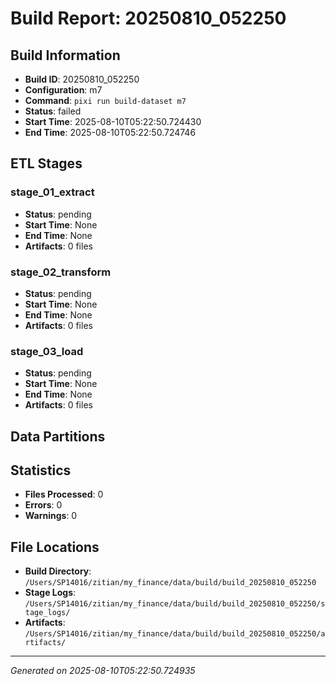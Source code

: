 # Build Report: 20250810_052250

## Build Information

- **Build ID**: 20250810_052250
- **Configuration**: m7
- **Command**: `pixi run build-dataset m7`
- **Status**: failed
- **Start Time**: 2025-08-10T05:22:50.724430
- **End Time**: 2025-08-10T05:22:50.724746

## ETL Stages

### stage_01_extract

- **Status**: pending
- **Start Time**: None
- **End Time**: None
- **Artifacts**: 0 files

### stage_02_transform

- **Status**: pending
- **Start Time**: None
- **End Time**: None
- **Artifacts**: 0 files

### stage_03_load

- **Status**: pending
- **Start Time**: None
- **End Time**: None
- **Artifacts**: 0 files

## Data Partitions


## Statistics

- **Files Processed**: 0
- **Errors**: 0
- **Warnings**: 0

## File Locations

- **Build Directory**: `/Users/SP14016/zitian/my_finance/data/build/build_20250810_052250`
- **Stage Logs**: `/Users/SP14016/zitian/my_finance/data/build/build_20250810_052250/stage_logs/`
- **Artifacts**: `/Users/SP14016/zitian/my_finance/data/build/build_20250810_052250/artifacts/`

---
*Generated on 2025-08-10T05:22:50.724935*
